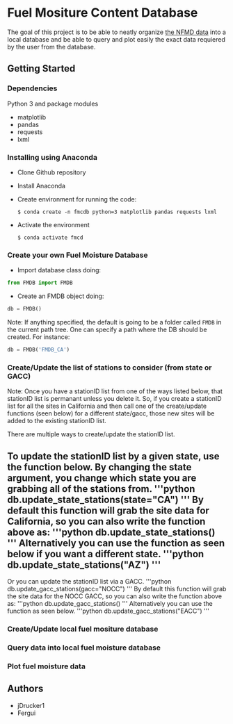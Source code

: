 # Fuel Mositure Content Database

The goal of this project is to be able to neatly organize [the NFMD data](http://www.wfas.net/nfmd/public/index.php) into a local database and be able to query and plot easily the exact data requiered by the user from the database.

## Getting Started

### Dependencies

Python 3 and package modules
* matplotlib 
* pandas 
* requests 
* lxml

### Installing using Anaconda

* Clone Github repository
* Install Anaconda
* Create environment for running the code:

      $ conda create -n fmcdb python=3 matplotlib pandas requests lxml

* Activate the environment

      $ conda activate fmcd

### Create your own Fuel Moisture Database

* Import database class doing:
```python
from FMDB import FMDB
```
* Create an FMDB object doing:
```python
db = FMDB()
```

Note: If anything specified, the default is going to be a folder called `FMDB` in the current path tree. One can specify a path where the DB should be created. For instance:
```python
db = FMDB('FMDB_CA')
```

### Create/Update the list of stations to consider (from state or GACC)

Note: Once you have a stationID list from one of the ways listed below, that stationID list is permanant unless you delete it. So, if you create a stationID list for all the sites in California and then call one of the create/update functions (seen below) for a different  state/gacc, those new sites will be added to the existing stationID list.

There are multiple ways to create/update the stationID list. 

To update the stationID list by a given state, use the function below.
By changing the state argument, you change which state you are grabbing
all of the stations from.
'''python
db.update_state_stations(state="CA")
'''
 By default this function will grab the site data for California, so you can also
 write the function above as:
 '''python 
 db.update_state_stations()   
 '''
 Alternatively you can use the function as seen below if you want a different state.
 '''python
 db.update_state_stations("AZ")
 '''
-------------------------------
 Or you can update the stationID list via a GACC.
'''python
 db.update_gacc_stations(gacc="NOCC")
'''
 By default this function will grab the site data for the NOCC GACC, so you can also
 write the function above as:
 '''python
 db.update_gacc_stations()
 '''
 Alternatively you can use the function as seen below.
 '''python
 db.update_gacc_stations("EACC")
 '''
### Create/Update local fuel mositure database
### Query data into local fuel moisture database
### Plot fuel moisture data

## Authors

* jDrucker1
* Fergui
